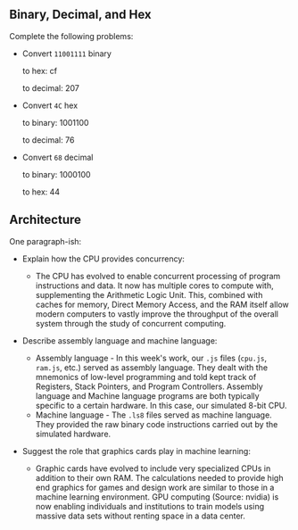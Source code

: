 ## Binary, Decimal, and Hex

Complete the following problems:

* Convert `11001111` binary

    to hex: cf

    to decimal: 207


* Convert `4C` hex

    to binary: 1001100

    to decimal: 76


* Convert `68` decimal

    to binary: 1000100

    to hex: 44


## Architecture

One paragraph-ish:

* Explain how the CPU provides concurrency:
  * The CPU has evolved to enable concurrent processing of program instructions and data. It now has multiple cores to compute with, supplementing the Arithmetic Logic Unit. This, combined with caches for memory, Direct Memory Access, and the RAM itself allow modern computers to vastly improve the throughput of the overall system through the study of concurrent computing. 

* Describe assembly language and machine language:
  * Assembly language - In this week's work, our `.js` files (`cpu.js`, `ram.js`, etc.) served as assembly language. They dealt with the mnemonics of low-level programming and told kept track of Registers, Stack Pointers, and Program Controllers. Assembly language and Machine language programs are both typically specific to a certain hardware. In this case, our simulated 8-bit CPU.
  * Machine language - The `.ls8` files served as machine language. They provided the raw binary code instructions carried out by the simulated hardware. 

* Suggest the role that graphics cards play in machine learning:
  * Graphic cards have evolved to include very specialized CPUs in addition to their own RAM. The calculations needed to provide high end graphics for games and design work are similar to those in a machine learning environment. GPU computing (Source: nvidia) is now enabling individuals and institutions to train models using massive data sets without renting space in a data center. 


